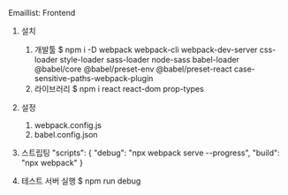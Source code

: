 Emaillist: Frontend

1.  설치

    1.  개발툴
        $ npm i -D webpack webpack-cli webpack-dev-server css-loader style-loader sass-loader node-sass babel-loader @babel/core @babel/preset-env @babel/preset-react case-sensitive-paths-webpack-plugin
    2.  라이브러리
        $ npm i react react-dom prop-types

2.  설정

    1.  webpack.config.js
    2.  babel.config.json

3.  스트립팅
    "scripts": {
    "debug": "npx webpack serve --progress",
    "build": "npx webpack"
    }

4.  테스트 서버 실행
    $ npm run debug
